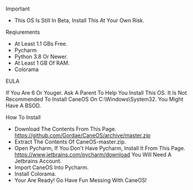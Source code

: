 Important
* This OS Is Still In Beta, Install This At Your Own Risk.

Reqiurements
* At Least 1.1 GBs Free.
* Pycharm
* Python 3.8 Or Newer.
* At Least 1 GB Of RAM.
* Colorama

EULA

If You Are 6 Or Youger. Ask A Parent To Help You Install This OS.
It Is Not Recommended To Install CaneOS On C:\Windows\System32.
You Might Have A BSOD.

How To Install

* Download The Contents From This Page. https://github.com/Gordae/CaneOS/archive/master.zip
* Extract The Contents Of CaneOS-master.zip.
* Open Pycharm, If You Don't Have Pycharm, Install It From This Page. https://www.jetbrains.com/pycharm/download You Will Need A Jetbrains Account.
* Import CaneOS Into Pycharm.
* Install Colorama.
* Your Are Ready! Go Have Fun Messing With CaneOS!
